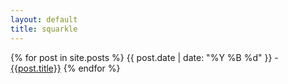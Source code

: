 ```yaml
---
layout: default
title: squarkle
---
```


{% for post in site.posts %}
  {{ post.date | date: "%Y %B %d" }} - [{{post.title}}]({{post.url}})
{% endfor %}
